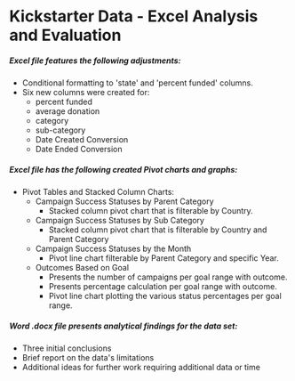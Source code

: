 # Kickstarter Data - Excel Analysis and Evaluation

##### Excel file features the following adjustments:

- Conditional formatting to 'state' and 'percent funded' columns.
- Six new columns were created for:
  - percent funded
  - average donation
  - category
  - sub-category
  - Date Created Conversion
  - Date Ended Conversion

##### Excel file has the following created Pivot charts and graphs:

- Pivot Tables and Stacked Column Charts:
  - Campaign Success Statuses by Parent Category
    - Stacked column pivot chart that is filterable by Country.
  - Campaign Success Statuses by Sub Category
    - Stacked column pivot chart that is filterable by Country and Parent Category
  - Campaign Success Statuses by the Month
    - Pivot line chart filterable by Parent Category and specific Year.
  - Outcomes Based on Goal
    - Presents the number of campaigns per goal range with outcome.
    - Presents percentage calculation per goal range with outcome.
    - Pivot line chart plotting the various status percentages per goal range.

##### Word .docx file presents analytical findings for the data set:

- Three initial conclusions
- Brief report on the data's limitations
- Additional ideas for further work requiring additional data or time